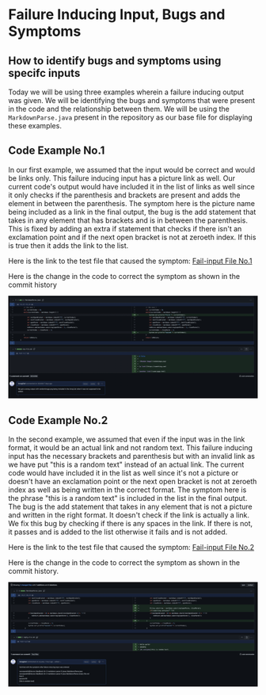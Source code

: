 # Failure Inducing Input, Bugs and Symptoms

## How to identify bugs and symptoms using specifc inputs

Today we will be using three examples wherein a failure inducing output was given. We will be identifying the bugs and symptoms that were present in the code and the relationship between them.
We will be using the ```MarkdownParse.java``` present in the repository as our base file for displaying these examples.

## **Code Example No.1**

In our first example, we assumed that the input would be correct and would be links only. 
This failure inducing input has a picture link as well. Our current code's output would have included it in the list of links as well since it only checks if the parenthesis and brackets are present and adds the element in between the parenthesis.
The symptom here is the picture name being included as a link in the final output, the bug is the add statement that takes in any element that has brackets and is in between the parenthesis. This is fixed by adding an extra if statement that checks if there isn't an exclamation point and if the next open bracket is not at zeroeth index.
If this is true then it adds the link to the list.

Here is the link to the test file that caused the symptom: [Fail-input File No.1](new-file.md)

Here is the change in the code to correct the symptom as shown in the commit history

![Correction made as displayed in Commint history](Error1.png)

## **Code Example No.2**

In the second example, we assumed that even if the input was in the link format, it would be an actual link and not random text.
This failure inducing input has the necessary brackets and parenthesis but with an invalid link as we have put "this is a random text" instead of an actual link.
The current code would have included it in the list as well since it's not a picture or doesn't have an exclamation point or the next open bracket is not at zeroeth index as well as being written in the correct format. The symptom here is the phrase "this is a random text" is included in the list in the final output. The bug is the add statement that takes in any element that is not a picture and written in the right format. It doesn't check if the link is actually a link. We fix this bug by checking if there is any spaces in the link. If there is not, it passes and is added to the list otherwise it fails and is not added.

Here is the link to the test file that caused the symptom: [Fail-input File No.2](empty-file.md)

Here is the change in the code to correct the symptom as shown in the commit history.

![Correction made as displayed in Commint history](Error2.png)




